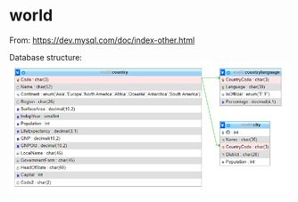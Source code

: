 # world

From: https://dev.mysql.com/doc/index-other.html

Database structure:
![world](world.png "world")
